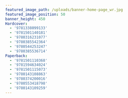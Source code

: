 ```yaml
---
featured_image_path: /uploads/banner-home-page_wr.jpg
featured_image_position: 50
banner_height: 450
Hardcover:
  - '9781338099133'
  - '9781501140181'
  - '9780316231077'
  - '9780385542364'
  - '9780544253247'
  - '9780385536714'
Paperback:
  - '9781501110368'
  - '9781594634024'
  - '9781501115073'
  - '9780143108863'
  - '9780374200016'
  - '9780553418798'
  - '9780143109259'
---
```



